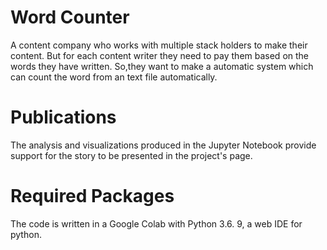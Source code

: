 # Word Counter
A content company who works with multiple stack holders to make their content. But for each content writer they need to pay them based on the words they have written.
So,they want to make a automatic system which can count the word from an text file automatically.

# Publications
The analysis and visualizations produced in the Jupyter Notebook provide support for the story to be presented in the project's page.

# Required Packages
The code is written in a Google Colab with Python 3.6. 9, a web IDE for python.
